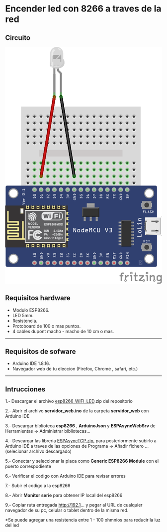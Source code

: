 # Encender led con 8266 a traves de la red
## Circuito
![Sketch](https://github.com/oscargutierrezvargas1994/esp8266_WIFI_LED/blob/main/Sketch%202_bb.png)

## Requisitos hardware

- Modulo ESP8266.
- LED 5mm.
- Resistencia.
- Protoboard de 100 o mas puntos.
- 4 cables dupont macho - macho de 10 cm o mas.  
---

## Requisitos de sofware

- Arduino IDE 1.8.16.
- Navegador web de tu eleccion (Firefox, Chrome , safari, etc.)  
---

## Intrucciones

1.- Descargar el archivo [esp8266_WIFI_LED](https://github.com/oscargutierrezvargas1994/esp8266_WIFI_LED/archive/refs/heads/main.zip).zip del repositorio

2.- Abrir el archivo **servidor_web.ino** de la carpeta **servidor_web** con Arduino IDE

3.- Descargar biblioteca **esp8266** , **ArduinoJson** y **ESPAsyncWebSrv** de Herramientas -> Administrar bibliotecas... 

4.- Descargar las libreria [ESPAsyncTCP.zip](https://github.com/me-no-dev/ESPAsyncTCP), para posteriormente subirlo a Arduino IDE  a traves de las opciones de Programa -> Añadir fichero ... (selecionar archivo descargado)    

5.- Conectar y seleccionar la placa como **Generic ESP8266 Module** con el puerto correspodiente 

6.- Verificar el codigo con Arduino IDE para revisar errores

7.- Subir el codigo a la esp8266

8.- Abrir **Monitor serie** para obtener IP local del esp8266

9.- Copiar ruta entregada http://192.1... y pegar al URL de cualquier navegador de su pc, celular o tablet dentro de la  misma red.

  
*Se puede agregar  una resistencia entre 1 - 100 ohmnios para reducir la luz del led 
